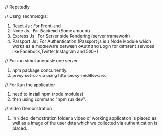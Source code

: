 // Reputedly

// Using Technologis:

1. React Js : For Front-end
2. Node Js : For Backend (Some amount)
3. Express Js : For Server side Rendering (server framework)
4. Passport Js : For Authentication (Passport js is a Node Module which works as a middleware between oAuth and Login for different services like Facebook,Twitter,Instagram and                    500+)


// For run simultaneously one server
1. npm package concurrently.
2. proxy set-up via using http-proxy-middleware.


// For Run the application
1. need to install npm (node modules)
2. then using command "npm run dev".


// Video Demonstration
1. In video_demostration folder a video of working application is placed as well as a image of the user data which we collected via authentication is placed.
